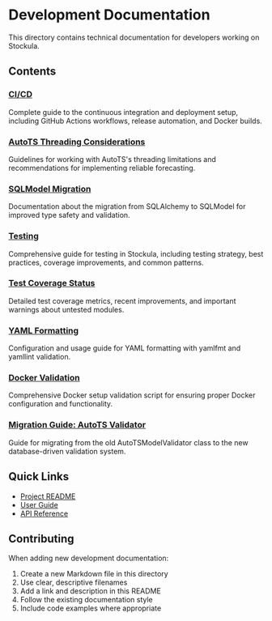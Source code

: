 # Development Documentation

This directory contains technical documentation for developers working on Stockula.

## Contents

### [CI/CD](ci-cd.md)

Complete guide to the continuous integration and deployment setup, including GitHub Actions workflows, release
automation, and Docker builds.

### [AutoTS Threading Considerations](autots-threading-considerations.md)

Guidelines for working with AutoTS's threading limitations and recommendations for implementing reliable forecasting.

### [SQLModel Migration](sqlmodel-migration.md)

Documentation about the migration from SQLAlchemy to SQLModel for improved type safety and validation.

### [Testing](testing.md)

Comprehensive guide for testing in Stockula, including testing strategy, best practices, coverage improvements, and
common patterns.

### [Test Coverage Status](test-coverage-status.md)

Detailed test coverage metrics, recent improvements, and important warnings about untested modules.

### [YAML Formatting](yaml-formatting.md)

Configuration and usage guide for YAML formatting with yamlfmt and yamllint validation.

### [Docker Validation](docker-validation.md)

Comprehensive Docker setup validation script for ensuring proper Docker configuration and functionality.

### [Migration Guide: AutoTS Validator](migration-autots-validator.md)

Guide for migrating from the old AutoTSModelValidator class to the new database-driven validation system.

## Quick Links

- [Project README](../../README.md)
- [User Guide](../user-guide/)
- [API Reference](../api/)

## Contributing

When adding new development documentation:

1. Create a new Markdown file in this directory
1. Use clear, descriptive filenames
1. Add a link and description in this README
1. Follow the existing documentation style
1. Include code examples where appropriate
